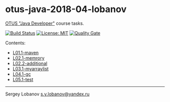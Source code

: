 # otus-java-2018-04-lobanov

[OTUS "Java Developer"](https://otus.ru/lessons/razrabotchik-java/) course tasks.

[![Build Status](https://travis-ci.org/slobanov/otus-java-2018-04-lobanov.svg?branch=master)](https://travis-ci.org/slobanov/otus-java-2018-04-lobanov)
[![License: MIT](http://img.shields.io/badge/license-MIT-green.svg)](LICENSE)
[![Quality Gate](https://sonarcloud.io/api/project_badges/measure?project=ru.otus%3Acommon-parent&metric=alert_status)](https://sonarcloud.io/dashboard/index/ru.otus%3Acommon-parent)

Contents:
* [L01.1-maven](L01.1-maven)
* [L02.1-memrory](L02.1-memory)
* [L02.2-additional](L02.2-additional)
* [L03.1-myarraylist](L03.1-myarraylist)
* [L04.1-gc](L04.1-gc)
* [L05.1-test](L05.1-test)
- - - -

Sergey Lobanov
[s.y.lobanov@yandex.ru](mailto:s.y.lobanov@yandex.ru?Subject=otus-java-2018-04-lobanov)


